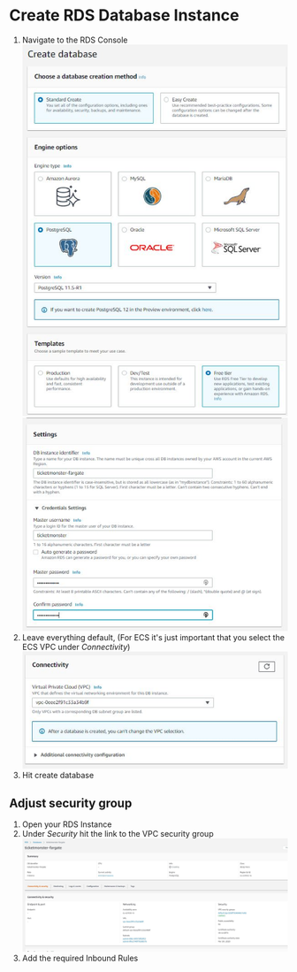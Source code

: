 # Create RDS Database Instance
1. Navigate to the RDS Console
    ![](img/rds_01.JPG)
    ![](img/rds_02.JPG)
1. Leave everything default, (For ECS it's just important that you select the ECS VPC under *Connectivity*)
    ![](img/rds_03.JPG)
1. Hit create database

## Adjust security group
1. Open your RDS Instance
1. Under *Security* hit the link to the VPC security group
    ![](img/rds_04.JPG)
1. Add the required Inbound Rules